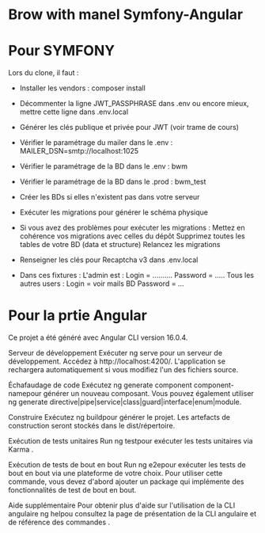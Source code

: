 Brow with manel Symfony-Angular
========================
Pour SYMFONY
============
Lors du clone, il faut :

- Installer les vendors : composer install

- Décommenter la ligne JWT_PASSPHRASE dans .env
    ou encore mieux, mettre cette ligne dans .env.local

- Générer les clés publique et privée pour JWT (voir trame de cours)

- Vérifier le paramétrage du mailer dans le .env :
    MAILER_DSN=smtp://localhost:1025

- Vérifier le paramétrage de la BD dans le .env : bwm
- Vérifier le paramétrage de la BD dans le .prod : bwm_test

- Créer les BDs si elles n'existent pas dans votre serveur

- Exécuter les migrations pour générer le schéma physique

- Si vous avez des problèmes pour exécuter les migrations :
    Mettez en cohérence vos migrations avec celles du dépôt
    Supprimez toutes les tables de votre BD (data et structure)
    Relancez les migrations

- Renseigner les clés pour Recaptcha v3 dans .env.local

- Dans ces fixtures :
    L'admin est :           Login = ..........  Password = .....
    Tous les autres users : Login = voir mails BD   Password = ...

Pour la prtie Angular
====================
Ce projet a été généré avec Angular CLI version 16.0.4.

Serveur de développement
Exécuter ng serve pour un serveur de développement. Accédez à http://localhost:4200/. L'application se rechargera automatiquement si vous modifiez l'un des fichiers source.

Échafaudage de code
Exécutez ng generate component component-namepour générer un nouveau composant. Vous pouvez également utiliser ng generate directive|pipe|service|class|guard|interface|enum|module.

Construire
Exécutez ng buildpour générer le projet. Les artefacts de construction seront stockés dans le dist/répertoire.

Exécution de tests unitaires
Run ng testpour exécuter les tests unitaires via Karma .

Exécution de tests de bout en bout
Run ng e2epour exécuter les tests de bout en bout via une plateforme de votre choix. Pour utiliser cette commande, vous devez d'abord ajouter un package qui implémente des fonctionnalités de test de bout en bout.

Aide supplémentaire
Pour obtenir plus d'aide sur l'utilisation de la CLI angulaire ng helpou consultez la page de présentation de la CLI angulaire et de référence des commandes .
